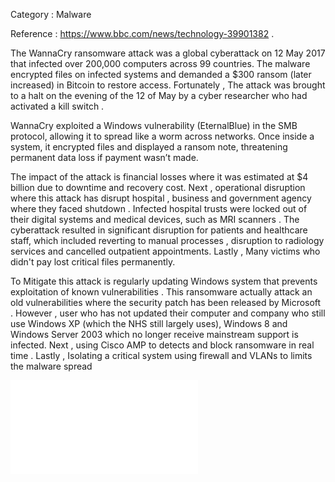 Category : Malware

Reference :  https://www.bbc.com/news/technology-39901382 .  

The WannaCry ransomware attack was a global cyberattack on 12 May 2017 that infected over 200,000 computers across 99 countries. The malware encrypted files on infected systems and demanded a $300 ransom (later increased) in Bitcoin to restore access. Fortunately , The attack was brought to a halt on the evening of the 12 of May by a cyber researcher who had activated a kill switch .

WannaCry exploited a Windows vulnerability (EternalBlue) in the SMB protocol, allowing it to spread like a worm across networks. Once inside a system, it encrypted files and displayed a ransom note, threatening permanent data loss if payment wasn’t made.  

The impact of the attack is financial losses where it was estimated at $4 billion due to downtime and recovery cost. Next , operational disruption where this attack has disrupt hospital , business and government agency where they faced shutdown . Infected hospital trusts were locked out of their digital systems and medical devices, such as MRI scanners . The cyberattack resulted in significant disruption for patients and healthcare staff, which included reverting to manual processes , disruption to radiology services and cancelled outpatient appointments. Lastly , Many victims who didn't pay lost critical files permanently. 

To Mitigate this attack is regularly updating Windows system that prevents exploitation of known vulnerabilities . This ransomware actually attack an old vulnerabilities where the security patch has been released by Microsoft . However , user who has not updated their computer and company who still use Windows XP (which the NHS still largely uses), Windows 8 and Windows Server 2003 which no longer receive mainstream support is infected. Next , using Cisco AMP to detects and block ransomware in real time . Lastly , Isolating a critical system using firewall and VLANs to limits the malware spread

![](../../images/s41746-019-0161-6.pdf)
